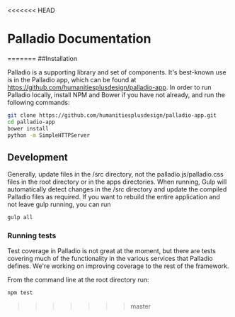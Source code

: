 <<<<<<< HEAD
# Palladio Documentation
=======
##Installation

Palladio is a supporting library and set of components. It's best-known use is in the Palladio app, which can be found at https://github.com/humanitiesplusdesign/palladio-app. In order to run Palladio locally, install NPM and Bower if you have not already, and run the following commands:

```sh
git clone https://github.com/humanitiesplusdesign/palladio-app.git
cd palladio-app
bower install
python -m SimpleHTTPServer
```

## Development

Generally, update files in the /src directory, not the palladio.js/palladio.css files in the root directory or in the apps directories. When running, Gulp will automatically detect changes in the /src directory and update the compiled Palladio files as required. If you want to rebuild the entire application and not leave gulp running, you can run

``` sh
gulp all
```

### Running tests

Test coverage in Palladio is not great at the moment, but there are tests covering much of the functionality in the various services that Palladio defines. We're working on improving coverage to the rest of the framework.

From the command line at the root directory run:

``` sh
npm test
```
>>>>>>> master
